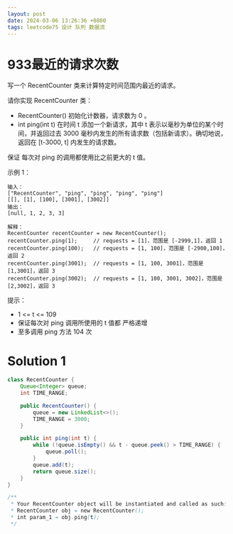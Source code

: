 ```yaml
---
layout: post
date: 2024-03-06 13:26:36 +0800
tags: leetcode75 设计 队列 数据流
---
```


# 933最近的请求次数

写一个 RecentCounter 类来计算特定时间范围内最近的请求。

请你实现 RecentCounter 类：

+ RecentCounter() 初始化计数器，请求数为 0 。
+ int ping(int t) 在时间 t 添加一个新请求，其中 t 表示以毫秒为单位的某个时间，并返回过去 3000 毫秒内发生的所有请求数（包括新请求）。确切地说，返回在 [t-3000, t] 内发生的请求数。

保证 每次对 ping 的调用都使用比之前更大的 t 值。

示例 1：
```
输入：
["RecentCounter", "ping", "ping", "ping", "ping"]
[[], [1], [100], [3001], [3002]]
输出：
[null, 1, 2, 3, 3]

解释：
RecentCounter recentCounter = new RecentCounter();
recentCounter.ping(1);     // requests = [1]，范围是 [-2999,1]，返回 1
recentCounter.ping(100);   // requests = [1, 100]，范围是 [-2900,100]，返回 2
recentCounter.ping(3001);  // requests = [1, 100, 3001]，范围是 [1,3001]，返回 3
recentCounter.ping(3002);  // requests = [1, 100, 3001, 3002]，范围是 [2,3002]，返回 3
```

提示：
+ 1 <= t <= 109
+ 保证每次对 ping 调用所使用的 t 值都 严格递增
+ 至多调用 ping 方法 104 次

# Solution 1

``` java
class RecentCounter {
    Queue<Integer> queue;
    int TIME_RANGE;

    public RecentCounter() {
        queue = new LinkedList<>();
        TIME_RANGE = 3000;
    }

    public int ping(int t) {
        while (!queue.isEmpty() && t - queue.peek() > TIME_RANGE) {
            queue.poll();
        }
        queue.add(t);
        return queue.size();
    }
}

/**
 * Your RecentCounter object will be instantiated and called as such:
 * RecentCounter obj = new RecentCounter();
 * int param_1 = obj.ping(t);
 */
```
